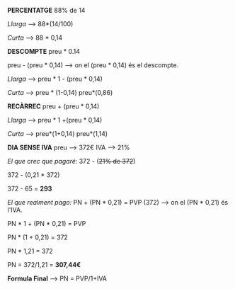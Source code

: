 **PERCENTATGE**
88% de 14

*Llarga* --> 88*(14/100)

*Curta* --> 88 * 0,14

**DESCOMPTE**
preu * 0.14

preu - (preu * 0,14) --> on el (preu * 0,14) és el descompte.

*Llarga* --> preu * 1 - (preu * 0,14)

*Curta* --> preu * (1-0,14)
            preu*(0,86)
            
**RECÀRREC**
preu + (preu * 0,14)

*Llarga* --> preu * 1 +(preu * 0,14)

*Curta* --> preu*(1+0,14)
            preu*(1,14)
            
            
**DIA SENSE IVA** 
preu --> 372€               IVA --> 21%

*El que crec que pagaré:*
372 - (~~21% de 372~~)

372 - (0,21 * 372)

372 - 65 = **293**

*El que realment pago:*
PN + (PN * 0,21) = PVP (372) --> on el (PN * 0,21) és l'IVA.

PN * 1 + (PN * 0,21) = PVP

PN * (1 + 0,21) = 372

PN * 1,21 = 372

PN = 372/1,21 = **307,44€**

**Formula Final** --> PN = PVP/1+IVA
